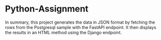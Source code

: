 # Python-Assignment

In summary, this project generates the data in JSON format by fetching the rows from the Postgresql sample with the FastAPI endpoint. It then displays the results in an HTML method using the Django endpoint.
